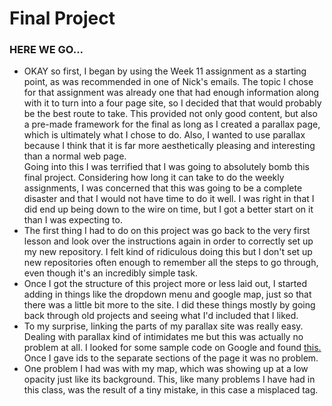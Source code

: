 # Final Project
### HERE WE GO...
<ul>
<li>OKAY so first, I began by using the Week 11 assignment as a starting point, as was recommended in one of Nick's emails.
  The topic I chose for that assignment was already one that had enough information along with it to turn into a four page site, so I decided that that would probably be the best route to take. This provided not only good content, but also a pre-made framework for the final as long as I created a parallax page, which is ultimately what I chose to do.  Also, I wanted to use parallax because I think that it is far more aesthetically pleasing and interesting than a normal web page.<br>
  Going into this I was terrified that I was going to absolutely bomb this final project.  Considering how long it can take to do the weekly assignments, I was concerned that this was going to be a complete disaster and that I would not have time to do it well.  I was right in that I did end up being down to the wire on time, but I got a better start on it than I was expecting to.

<li>The first thing I had to do on this project was go back to the very first lesson and look over the instructions again in order to correctly set up my new repository.  I felt kind of ridiculous doing this but I don't set up new repositories often enough to remember all the steps to go through, even though it's an incredibly simple task.</li>

<li>Once I got the structure of this project more or less laid out, I started adding in things like the dropdown menu and google map, just so that there was a little bit more to the site.  I did these things mostly by going back through old projects and seeing what I'd included that I liked.</li>

<li>To my surprise, linking the parts of my parallax site was really easy.  Dealing with parallax kind of intimidates me but this was actually no problem at all.  I looked for some sample code on Google and found <a href = "http://www.turnwall.com/articles/adding-single-page-scrolling-navigation-to-your-site/">this.</a> Once I gave ids to the separate sections of the page it was no problem.</li>

<li>One problem I had was with my map, which was showing up at a low opacity just like its background. This, like many problems I have had in this class, was the result of a tiny mistake, in this case a misplaced tag.</li>
